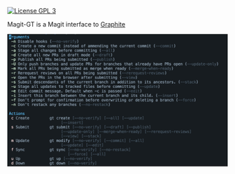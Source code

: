 [![License GPL 3][badge-license]](https://www.gnu.org/licenses/gpl-3.0.txt)

Magit-GT is a Magit interface to [Graphite]


![Magit-GT screenshot](static/screenshot.png)

[badge-license]: https://img.shields.io/badge/license-GPL_3-green.svg
[Graphite]: https://graphite.dev
